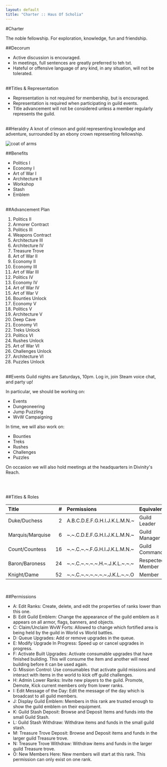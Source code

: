 ```yaml
---
layout: default
title: "Charter :: Haus Of Scholia"
---
```


#Charter

The noble fellowship. For exploration, knowledge, fun and friendship.

##Decorum
* Active discussion is encouraged.
* In meetings, full sentences are greatly preferred to teh txt.
* Hateful or offensive language of any kind, in any situation, will not be tolerated.
<br/><br/>

##Titles & Representation
* Representation is not required for membership, but is encouraged.
* Representation is required when participating in guild events.
* Title advancement will not be considered unless a member regularly represents the guild.
<br/><br/>

##Heraldry
A knot of crimson and gold representing knowledge and adventure, surrounded by an ebony crown representing fellowship.

![coat of arms](http://f.cl.ly/items/3k083y411B0U1g0A2I1c/Screen%20Shot%202013-09-23%20at%2011.35.25.png)

##Benefits
* Politics I
* Economy I
* Art of War I
* Architecture II
* Workshop
* Stash
* Emblem
<br /><br />

##Advancement Plan
1. Politics II
1. Armorer Contract
1. Politics III
1. Weapons Contract
1. Architecture III
1. Architecture IV
1. Treasure Trove
1. Art of War II
1. Economy II
1. Economy III
1. Art of War III
1. Politics IV
1. Economy IV
1. Art of War IV
1. Art of War V
1. Bounties Unlock
1. Economy V
1. Politics V
1. Architecture V
1. Deep Cave
1. Economy VI
1. Treks Unlock
1. Politics VI
1. Rushes Unlock
1. Art of War VI
1. Challenges Unlock
1. Architecture VI
1. Puzzles Unlock
<br/><br/>

##Events
Guild nights are Saturdays, 10pm. Log in, join Steam voice chat, and party up!

In particular, we should be working on:

* Events
* Dungeoneering
* Jump Puzzling
* WvW Campaigning

In time, we will also work on:

* Bounties
* Treks
* Rushes
* Challenges
* Puzzles

On occasion we will also hold meetings at the headquarters in Divinity's Reach.

<br /><br />

##Titles & Roles

| Title                 | #     | Permissions                      | Equivalent
|:---                   |   ---:|:---                              |:---
| Duke/Duchess          | 2     | A.B.C.D.E.F.G.H.I.J.K.L.M.N.~    | Guild Leader
| Marquis/Marquise      | 6     | ~.~.C.D.E.F.G.H.I.J.K.L.M.N.~    | Guild Manager
| Count/Countess        | 16    | ~.~.C.~.~.F.G.H.I.J.K.L.M.N.~    | Guild Commander
| Baron/Baroness        | 24    | ~.~.C.~.~.~.~.H.~.J.K.L.~.~.~    | Respected Member
| Knight/Dame           | 52    | ~.~.C.~.~.~.~.~.~.J.K.L.~.~.O    | Member
<br/>

##Permissions
- A: Edit Ranks: Create, delete, and edit the properties of ranks lower than this one.
- B: Edit Guild Emblem: Change the appearance of the guild emblem as it appears on all armor, flags, banners, and objects.
- C: Claim/Unclaim WvW Forts: Allowed to change which fortified area is being held by the guild in World vs World battles.
- D: Queue Upgrades: Add or remove upgrades in the queue.
- E: Modify Upgrade In Progress: Speed up or cancel upgrades in progress.
- F: Activate Built Upgrades: Activate consumable upgrades that have finished building. This will consume the item and another will need building before it can be used again.
- G: Mission Control: Use consumables that activate guild missions and interact with items in the world to kick off guild challenges.
- H: Admin Lower Ranks: Invite new players to the guild. Promote, Demote, Kick current members only from lower ranks.
- I: Edit Message of the Day: Edit the message of the day which is broadcast to all guild members.
- J: Display Guild Emblem: Members in this rank are trusted enough to show the guild emblem on their equipment.
- K: Guild Stash Deposit: Browse and Deposit Items and funds into the small Guild Stash.
- L: Guild Stash Withdraw: Withdraw items and funds in the small guild stash.
- M: Treasure Trove Deposit: Browse and Deposit items and funds in the larger guild Treasure trove.
- N: Treasure Trove Withdraw: Withdraw items and funds in the larger guild Treasure trove.
- O: New Members Here: New members will start at this rank. This permission can only exist on one rank.
